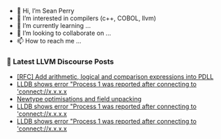- 👋 Hi, I’m Sean Perry
- 👀 I’m interested in compilers (c++, COBOL, llvm)
- 🌱 I’m currently learning ...
- 💞️ I’m looking to collaborate on ...
- 📫 How to reach me ...

<!---
s66perry/s66perry is a ✨ special ✨ repository because its `README.md` (this file) appears on your GitHub profile.
You can click the Preview link to take a look at your changes.
--->
### 📕 Latest LLVM Discourse Posts

<!-- DISCOURSE-LLVM:START -->
- [[RFC] Add arithmetic, logical and comparison expressions into PDLL](https://discourse.llvm.org/t/rfc-add-arithmetic-logical-and-comparison-expressions-into-pdll/78251#post_13)
- [LLDB shows error &quot;Process 1 was reported after connecting to &#39;connect://x.x.x.x](https://discourse.llvm.org/t/lldb-shows-error-process-1-was-reported-after-connecting-to-connect-x-x-x-x/78750#post_8)
- [Newtype optimisations and field unpacking](https://discourse.llvm.org/t/newtype-optimisations-and-field-unpacking/78755#post_1)
- [LLDB shows error &quot;Process 1 was reported after connecting to &#39;connect://x.x.x.x](https://discourse.llvm.org/t/lldb-shows-error-process-1-was-reported-after-connecting-to-connect-x-x-x-x/78750#post_7)
- [LLDB shows error &quot;Process 1 was reported after connecting to &#39;connect://x.x.x.x](https://discourse.llvm.org/t/lldb-shows-error-process-1-was-reported-after-connecting-to-connect-x-x-x-x/78750#post_6)
<!-- DISCOURSE-LLVM:END -->
